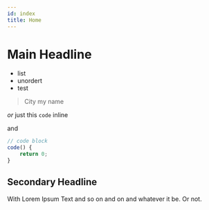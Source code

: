 ```yaml
---
id: index
title: Home
---
```


# Main Headline

- list
- unordert
- test

> City my name

_or_ just this `code` inline

and

```javascript
// code block
code() {
    return 0;
}
```

## Secondary Headline

With Lorem Ipsum Text and so on and on and whatever it be.
Or not.

